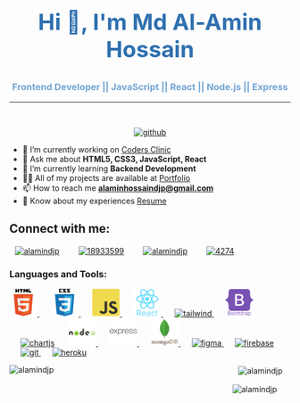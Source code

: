 <h2 align="center" style="color: #2F70AF; font-size: 40px; font-weight: bold;">Hi 👋, I'm <span style="color: #2F70AF; font-weight: semibold;">Md Al-Amin Hossain</span></h2>
<h3 align="center" style="color: #72a5d3;">Frontend Developer || JavaScript || React || Node.js || Express</h3> <hr><br>

<p align="center"> <a href="https://github.com/ryo-ma/github-profile-trophy"><img src="https://github-profile-trophy.vercel.app/?username=alamindjp" alt="github" /></a> </p>

- 🔭 I’m currently working on [Coders Clinic](https://coders-clinic-fc76f.web.app/)
- 💬 Ask me about **HTML5, CSS3, JavaScript, React**
- 🌱 I’m currently learning **Backend Development**
- 👨‍💻 All of my projects are available at [Portfolio](https://alaminkushtia.netlify.app)
- 📫 How to reach me **alaminhossaindjp@gmail.com**
- 📄 Know about my experiences [Resume](https://drive.google.com/file/d/16BMlIPWTVTRVR_CLvM3R8EawzAJgCvLD/view?usp=sharing)
<h2 align="left">Connect with me:</h2>
<p align="left">
    <a href="https://linkedin.com/in/alamindjp" style="padding: 10px;" target="_blank">
        <img align="center" src="https://raw.githubusercontent.com/rahuldkjain/github-profile-readme-generator/master/src/images/icons/Social/linked-in-alt.svg" alt="alamindjp" height="30" width="40" /></a>
    <a href="https://stackoverflow.com/users/18933599" style="padding: 10px; margin-left: 10px" target="_blank">
        <img align="center" src="https://raw.githubusercontent.com/rahuldkjain/github-profile-readme-generator/master/src/images/icons/Social/stack-overflow.svg" alt="18933599" height="30" width="40" /></a>
    <a href="https://fb.com/alamindjp" style="padding: 10px; margin-left: 10px" target="_blank">
        <img align="center" src="https://raw.githubusercontent.com/rahuldkjain/github-profile-readme-generator/master/src/images/icons/Social/facebook.svg" alt="alamindjp" height="30" width="40" /></a>
    <a href="https://discord.gg/4274" style="padding: 10px; margin-left: 10px" target="_blank">
        <img align="center" src="https://raw.githubusercontent.com/rahuldkjain/github-profile-readme-generator/master/src/images/icons/Social/discord.svg" alt="4274" height="30" width="40" /></a>
</p>
<h3 align="left">Languages and Tools:</h3>
<p align="left"> 
    <a href="https://www.w3.org/html/" target="_blank" rel="noreferrer"> 
        <img src="https://raw.githubusercontent.com/devicons/devicon/master/icons/html5/html5-original-wordmark.svg" alt="html5" width="50" height="50" style=""/> </a> 
    <a href="https://www.w3schools.com/css/" target="_blank" rel="noreferrer" style="margin-left: 20px;"> 
        <img src="https://raw.githubusercontent.com/devicons/devicon/master/icons/css3/css3-original-wordmark.svg" alt="css3" width="50" height="50"/> </a> 
    <a href="https://developer.mozilla.org/en-US/docs/Web/JavaScript" target="_blank" rel="noreferrer" style="margin-left: 20px;"> 
        <img src="https://raw.githubusercontent.com/devicons/devicon/master/icons/javascript/javascript-original.svg" alt="javascript" width="50" height="50"/> </a>
    <a href="https://reactjs.org/" target="_blank" rel="noreferrer" style="margin-left: 20px;"> 
        <img src="https://raw.githubusercontent.com/devicons/devicon/master/icons/react/react-original-wordmark.svg" alt="react" width="50" height="50"/> </a>  
    <a href="https://tailwindcss.com/" target="_blank" rel="noreferrer" style="margin-left: 20px;"> 
        <img src="https://www.vectorlogo.zone/logos/tailwindcss/tailwindcss-icon.svg" alt="tailwind" width="50" height="50"/> </a>
    <a href="https://getbootstrap.com" target="_blank" rel="noreferrer" style="margin-left: 20px;">
        <img src="https://raw.githubusercontent.com/devicons/devicon/master/icons/bootstrap/bootstrap-plain-wordmark.svg" alt="bootstrap" width="50" height="50"/> </a> 
    <a href="https://www.chartjs.org" target="_blank" rel="noreferrer" style="margin-left: 20px;"> 
        <img src="https://www.chartjs.org/media/logo-title.svg" alt="chartjs" width="50" height="50"/></a> 
    <a href="https://nodejs.org" target="_blank" rel="noreferrer" style="margin-left: 20px;"> 
        <img src="https://raw.githubusercontent.com/devicons/devicon/master/icons/nodejs/nodejs-original-wordmark.svg" alt="nodejs" width="50" height="50"/> </a> 
    <a href="https://expressjs.com" target="_blank" rel="noreferrer" style="margin-left: 20px;"> 
        <img src="https://raw.githubusercontent.com/devicons/devicon/master/icons/express/express-original-wordmark.svg" alt="express" width="50" height="50"/> </a> 
    <a href="https://www.mongodb.com/" target="_blank" rel="noreferrer" style="margin-left: 20px;"> 
        <img src="https://raw.githubusercontent.com/devicons/devicon/master/icons/mongodb/mongodb-original-wordmark.svg" alt="mongodb" width="50" height="50"/> </a> 
    <a href="https://www.figma.com/" target="_blank" rel="noreferrer" style="margin-left: 20px;"> 
        <img src="https://www.vectorlogo.zone/logos/figma/figma-icon.svg" alt="figma" width="50" height="50"/> </a>
    <a href="https://firebase.google.com/" target="_blank" rel="noreferrer" style="margin-left: 20px;"> 
        <img src="https://www.vectorlogo.zone/logos/firebase/firebase-icon.svg" alt="firebase" width="50" height="50"/></a> 
    <a href="https://git-scm.com/" target="_blank" rel="noreferrer" style="margin-left: 20px;"> 
        <img src="https://www.vectorlogo.zone/logos/git-scm/git-scm-icon.svg" alt="git" width="50" height="50"/> </a> 
    <a href="https://heroku.com" target="_blank" rel="noreferrer" style="margin-left: 20px;"> 
        <img src="https://www.vectorlogo.zone/logos/heroku/heroku-icon.svg" alt="heroku" width="50" height="50"/> </a>
 </p>
<p>
    <img align="left" src="https://github-readme-stats.vercel.app/api/top-langs?username=alamindjp&show_icons=true&locale=en&layout=compact" height="300px" width="400px" alt="alamindjp" />
    <img align="center" src="https://github-readme-stats.vercel.app/api?username=alamindjp&show_icons=true&locale=en" height="300px" width="400px" style="margin-left: 10px" alt="alamindjp" />
</p>
<p style="width: 800px; margin: 0 auto; "><img align="center" src="https://github-readme-streak-stats.herokuapp.com/?user=alamindjp&" height="300px" width="600px" alt="alamindjp" /></p>

